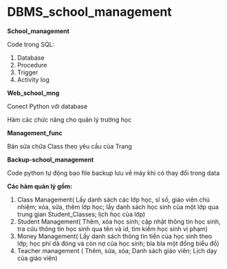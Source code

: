 # DBMS_school_management

**School_management**

Code trong SQL:

1. Database
2. Procedure
3. Trigger
4. Activity log

**Web_school_mng**

Conect Python với database

Hàm các chức năng cho quản lý trường học

**Management_func**

Bản sửa chữa Class theo yêu cầu của Trang

**Backup-school_management**

Code python tự động bạo file backup lưu về máy khi có thay đổi trong data

**Các hàm quản lý gồm:**

1. Class Management( Lấy danh sách các lớp học, sĩ số, giáo viên chủ nhiệm; xóa, sửa, thêm lớp học; lấy danh sách học sinh của một lớp qua trung gian Student_Classes; lịch học của lớp)
2. Student Management( Thêm, xóa học sinh; cập nhật thông tin học sinh, tra cứu thông tin học sinh qua tên và id, tìm kiếm học sinh vị phạm)
3. Money Management( Lấy danh sách thông tin tiền của học sinh theo lớp; học phí dã đóng và còn nợ của học sinh; bla bla một đống biểu đồ)
5. Teacher management ( Thêm, sửa, xóa; Danh sách giáo viên; Lịch dạy của giáo viên)
